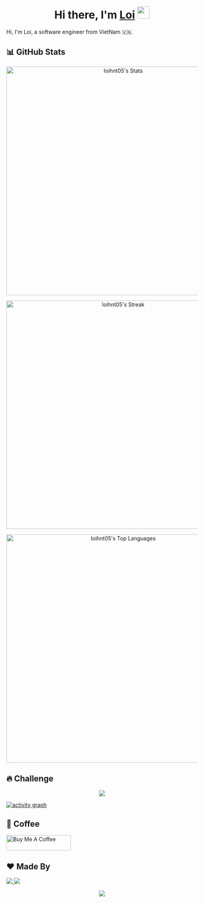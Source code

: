 <h1 align="center">Hi there, I'm <a href="https://github.com/loihnt05" target="_blank">Loi</a> <img
src="https://github.com/blackcater/blackcater/raw/main/images/Hi.gif" height="32" /></h1>

Hi, I'm Loi, a software engineer from VietNam 🇻🇳.

## 📊 GitHub Stats 
<p align="center">
  <img src="https://github-readme-stats.vercel.app/api?username=loihnt05&theme=react&show_icons=true&hide_border=true&count_private=true" alt="loihnt05's Stats" width="600"/>
</p>

<p align="center">
  <img src="https://github-readme-streak-stats.herokuapp.com/?user=loihnt05&theme=react&hide_border=true" alt="loihnt05's Streak" width="600"/>
</p>

<p align="center">
  <img src="https://github-readme-stats.vercel.app/api/top-langs/?username=loihnt05&theme=react&show_icons=true&hide_border=true&layout=compact" alt="loihnt05's Top Languages" width="600"/>
</p>

## 🔥 Challenge 
<p align="center">
  <img alig src="https://github-profile-trophy.vercel.app/?username=loihnt05&theme=onedark&column=-1" />
</p>

[![activity graph](https://github-readme-activity-graph.vercel.app/graph?username=loihnt05&theme=github-dark-dimmed&custom_title=Superkid%20Activity%20Graph&hide_border=true)](https://github.com/loihnt05/github-readme-activity-graph)

## 💸 Coffee 
<a href="https://www.buymeacoffee.com/" target="_blank" rel="noreferrer nofollow">
    <img src="https://cdn.buymeacoffee.com/buttons/default-red.png" alt="Buy Me A Coffee" height="40" width="170" >
</a>

## ❤️ Made By

<a href="https://github.com/loihnt05" alt="https://github.com/loihnt05">
  <img src="https://img.shields.io/static/v1?style=for-the-badge&label=CREATED%20BY&message=superkid&color=000000">
</a>

<a href="https://github.com/loihnt05/loihnt05/blob/main/LICENSE" alt="https://github.com/loihnt05/loihnt05/blob/main/LICENSE">
  <img src="https://img.shields.io/static/v1?style=for-the-badge&label=LICENSE&message=MIT&color=000000">
</a>

<p align="center">
  <img src="https://capsule-render.vercel.app/api?type=waving&color=gradient&height=60&section=footer"/>
</p>
